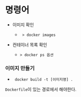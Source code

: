 # 명령어

- 이미지 확인
  - ` > docker images`

- 컨테이너 목록 확인
  - `> docker ps 옵션`





### 이미지 만들기

- ` docker build -t [이미지명] .`

`Dockerfile`이 있는 경로에서 해야한다.